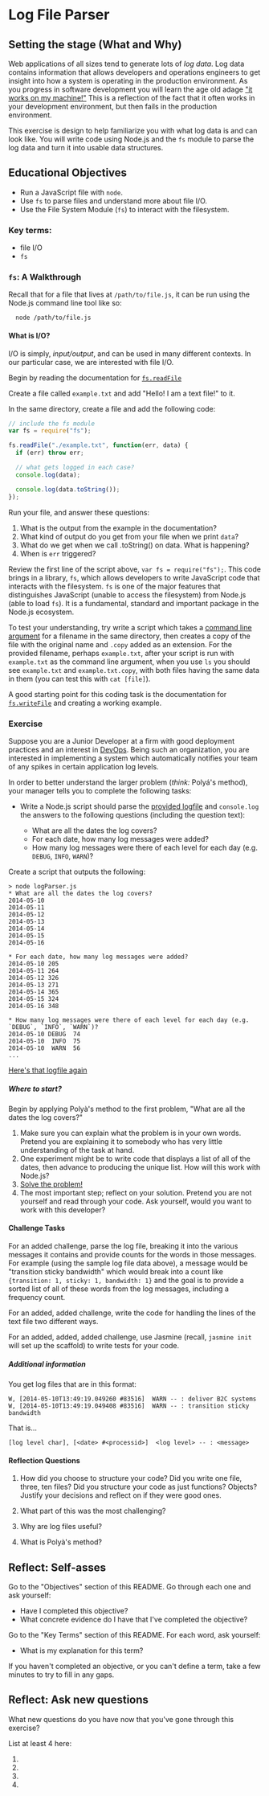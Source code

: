 # Log File Parser

## Setting the stage (What and Why)

Web applications of all sizes tend to generate lots of _log data_. Log data contains information that allows developers and operations engineers to get insight into how a system is operating in the production environment. As you progress in software development you will learn the age old adage ["it works on my machine!"](http://www.ademiller.com/blogs/tech/2008/06/it-works-on-my-machine-award/) This is a reflection of the fact that it often works in your development environment, but then fails in the production environment.

This exercise is design to help familiarize you with what log data is and can look like. You will write code using Node.js and the `fs` module to parse the log data and turn it into usable data structures.

## Educational Objectives

- Run a JavaScript file with `node`.
- Use `fs` to parse files and understand more about file I/O.
- Use the File System Module (`fs`) to interact with the filesystem.

### Key terms:

- file I/O
- `fs`

### `fs`: A Walkthrough

Recall that for a file that lives at `/path/to/file.js`, it can be run using the Node.js command line tool like so:

```shell
  node /path/to/file.js
```

#### What is I/O?

I/O is simply, _input/output_, and can be used in many different contexts. In our particular case, we are interested with file I/O.

Begin by reading the documentation for [`fs.readFile`](https://nodejs.org/api/fs.html#fs_fs_readfile_file_options_callback)

Create a file called `example.txt` and add "Hello! I am a text file!" to it.

In the same directory, create a file and add the following code:

```javascript
// include the fs module
var fs = require("fs");

fs.readFile("./example.txt", function(err, data) {
  if (err) throw err;

  // what gets logged in each case?
  console.log(data);

  console.log(data.toString());
});
```

Run your file, and answer these questions:

1. What is the output from the example in the documentation?
2. What kind of output do you get from your file when we print `data`?
3. What do we get when we call .toString() on data. What is happening?
4. When is `err` triggered?


Review the first line of the script above, `var fs = require("fs");`. This code brings in a library, `fs`, which allows developers to write JavaScript code that interacts with the filesystem. `fs` is one of the major features that distinguishes JavaScript (unable to access the filesystem) from Node.js (able to load `fs`). It is a fundamental, standard and important package in the Node.js ecosystem.

To test your understanding, try write a script which takes a [command line argument](http://stackoverflow.com/questions/4351521/how-to-pass-command-line-arguments-to-node-js) for a filename in the same directory, then creates a copy of the file with the original name and `.copy` added as an extension. For the provided filename, perhaps `example.txt`, after your script is run with `example.txt` as the command line argument, when you use `ls` you should see `example.txt` and `example.txt.copy`, with both files having the same data in them (you can test this with `cat [file]`).

A good starting point for this coding task is the documentation for [`fs.writeFile`](https://nodejs.org/api/fs.html#fs_fs_writefile_filename_data_options_callback) and creating a working example.

### Exercise

Suppose you are a Junior Developer at a firm with good deployment practices and an interest in [DevOps](https://en.wikipedia.org/wiki/DevOps). Being such an organization, you are interested in implementing a system which automatically notifies your team of any spikes in certain application log levels.

In order to better understand the larger problem (_think:_ Polyá's method), your manager tells you to complete the following tasks:

* Write a Node.js script should parse the [provided logfile](logfile-parsing-data/log.log) and `console.log` the answers to the following questions (including the question text):

  * What are all the dates the log covers?
  * For each date, how many log messages were added?
  * How many log messages were there of each level for each day (e.g. `DEBUG`, `INFO`, `WARN`)?

Create a script that outputs the following:

```shell
> node logParser.js
* What are all the dates the log covers?
2014-05-10
2014-05-11
2014-05-12
2014-05-13
2014-05-14
2014-05-15
2014-05-16

* For each date, how many log messages were added?
2014-05-10 205
2014-05-11 264
2014-05-12 326
2014-05-13 271
2014-05-14 365
2014-05-15 324
2014-05-16 348

* How many log messages were there of each level for each day (e.g. `DEBUG`, `INFO`, `WARN`)?
2014-05-10 DEBUG  74
2014-05-10  INFO  75
2014-05-10  WARN  56
...
```

[Here's that logfile again](logfile-parsing-data/log.log)  

##### Where to start?

Begin by applying Polyà's method to the first problem, "What are all the dates the log covers?"

  1. Make sure you can explain what the problem is in your own words. Pretend you are explaining it to somebody who has very little understanding of the task at hand.
  1. One experiment might be to write code that displays a list of all of the dates, then advance to producing the unique list. How will this work with Node.js?
  1. [Solve the problem!](http://4.bp.blogspot.com/-4OJAFEipqwI/VH-mXTylY3I/AAAAAAAAISM/E4Ur0uesVmM/s1600/You%2Bgot%2Bthis.jpg)
  1. The most important step; reflect on your solution. Pretend you are not yourself and read through your code. Ask yourself, would you want to work with this developer?

#### Challenge Tasks

For an added challenge, parse the log file, breaking it into the various messages it contains and provide counts for the words in those messages. For example (using the sample log file data above), a message would be "transition sticky bandwidth" which would break into a count like `{transition: 1, sticky: 1, bandwidth: 1}` and the goal is to provide a sorted list of all of these words from the log messages, including a frequency count.

For an added, added challenge, write the code for handling the lines of the text file two different ways.

For an added, added, added challenge, use Jasmine (recall, `jasmine init` will set up the scaffold) to write tests for your code.

##### Additional information

You get log files that are in this format:

    W, [2014-05-10T13:49:19.049260 #83516]  WARN -- : deliver B2C systems
    W, [2014-05-10T13:49:19.049408 #83516]  WARN -- : transition sticky bandwidth

That is...

    [log level char], [<date> #<processid>]  <log level> -- : <message>

#### Reflection Questions

1. How did you choose to structure your code? Did you write one file, three, ten files? Did you structure your code as just functions? Objects? Justify your decisions and reflect on if they were good ones.

1. What part of this was the most challenging?

1. Why are log files useful?

1. What is Polyà's method?

## Reflect: Self-asses

Go to the "Objectives" section of this README. Go through each one and ask yourself:

- Have I completed this objective?
- What concrete evidence do I have that I've completed the objective?

Go to the "Key Terms" section of this README. For each word, ask yourself:

- What is my explanation for this term?

If you haven't completed an objective, or you can't define a term, take a few minutes to try to fill in any gaps.

## Reflect: Ask new questions

What new questions do you have now that you've gone through this exercise?

List at least 4 here:

1.
1.
1.
1.

